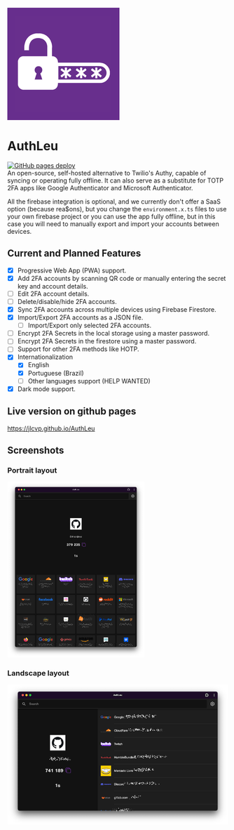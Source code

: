 
![logo](resources/icon_256.png)
# AuthLeu
[![GitHub pages deploy](https://github.com/jlcvp/AuthLeu/actions/workflows/deploy_gh_pages.yml/badge.svg)](https://github.com/jlcvp/AuthLeu/actions/workflows/deploy_gh_pages.yml)  
An open-source, self-hosted alternative to Twilio's Authy, capable of syncing or operating fully offline. It can also serve as a substitute for TOTP 2FA apps like Google Authenticator and Microsoft Authenticator.

All the firebase integration is optional, and we currently don't offer a SaaS option (because rea$ons), but you change the `environment.x.ts` files to use your own firebase project or you can use the app fully offline, but in this case you will need to manually export and import your accounts between devices.

## Current and Planned Features
- [x] Progressive Web App (PWA) support.
- [x] Add 2FA accounts by scanning QR code or manually entering the secret key and account details.
- [ ] Edit 2FA account details.
- [ ] Delete/disable/hide 2FA accounts.
- [x] Sync 2FA accounts across multiple devices using Firebase Firestore.
- [x] Import/Export 2FA accounts as a JSON file.
    - [ ] Import/Export only selected 2FA accounts.
- [ ] Encrypt 2FA Secrets in the local storage using a master password.
- [ ] Encrypt 2FA Secrets in the firestore using a master password. 
- [ ] Support for other 2FA methods like HOTP.
- [x] Internationalization
    - [x] English
    - [x] Portuguese (Brazil)
    - [ ] Other languages support (HELP WANTED)
- [x] Dark mode support.

## Live version on github pages
https://jlcvp.github.io/AuthLeu

## Screenshots
### Portrait layout
![Portrait](resources/screenshots/screenshot_1.png)
### Landscape layout
![Landscape](resources/screenshots/screenshot_2.png)